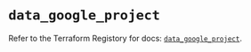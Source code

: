 # `data_google_project`

Refer to the Terraform Registory for docs: [`data_google_project`](https://www.terraform.io/docs/providers/google/d/project).
